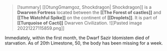 > [!summary] 
> [[OtungGmamgoz, Shockdragon| Shockdragon]] is a **Dwarven Fortress** located between the **[[The Forest of castles]]** and **[[The Watchful Spike]]** on the continent of **[[Droplets]]**.  It is part of **[[Turquoise of Cacti]]** Dwarven Civilization. 
![[Pasted image 20221227115859.png]]

Immediately, within the first month, the Dwarf Sazir Idomistem died of starvation. As of 20th Limestone, 50, the body has been missing for a week.